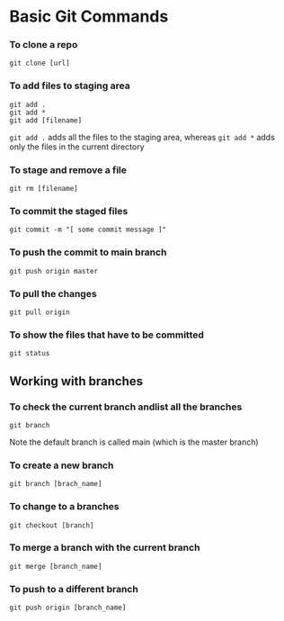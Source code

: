 # Basic Git Commands
### To clone a repo
```
git clone [url]
```
### To add files to staging area
``` 
git add .
git add *
git add [filename]
```
```git add .``` adds all the files to the staging area, whereas ```git add *``` adds only the files in the current directory
### To stage and remove a file
```
git rm [filename]
```
### To commit the staged files
```
git commit -m "[ some commit message ]"
```
### To push the commit to main branch
```
git push origin master
```
### To pull the changes
```
git pull origin
```
### To show the files that have to be committed
```
git status
```
## Working with branches
### To check the current branch andlist all the branches
```
git branch
```
Note the default branch is called main (which is the master branch)
### To create a new branch 
```
git branch [brach_name]
```
### To change to a branches
```
git checkout [branch]
```
### To merge a branch with the current branch
```
git merge [branch_name]
```
### To push to a different branch
```
git push origin [branch_name]
```
